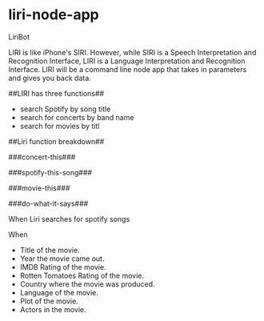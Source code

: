 # liri-node-app
LiriBot

LIRI is like iPhone's SIRI. However, while SIRI is a Speech Interpretation and Recognition Interface, LIRI is a Language Interpretation and Recognition Interface. LIRI will be a command line node app that takes in parameters and gives you back data.

##LIRI has three functions##
 * search Spotify by song title
 * search for concerts by band name
 * search for movies by titl

##Liri function breakdown##

###concert-this###

###spotify-this-song###

###movie-this###

###do-what-it-says###


When Liri searches for spotify songs

When 
 * Title of the movie.
  * Year the movie came out.
  * IMDB Rating of the movie.
  * Rotten Tomatoes Rating of the movie.
  * Country where the movie was produced.
  * Language of the movie.
  * Plot of the movie.
  * Actors in the movie.